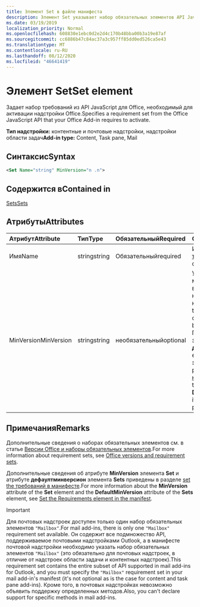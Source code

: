 ```yaml
---
title: Элемент Set в файле манифеста
description: Элемент Set указывает набор обязательных элементов API JavaScript для Office, необходимый для активации надстройки Office.
ms.date: 03/19/2019
localization_priority: Normal
ms.openlocfilehash: 608830e1ebc0d2e2d4c170b48bba00b3a19e87af
ms.sourcegitcommit: cc6886b47c84ac37a3c957ff85dd0ed526ca5e43
ms.translationtype: MT
ms.contentlocale: ru-RU
ms.lasthandoff: 08/12/2020
ms.locfileid: "46641419"
---
```

# <a name="set-element"></a><span data-ttu-id="c20cd-103">Элемент Set</span><span class="sxs-lookup"><span data-stu-id="c20cd-103">Set element</span></span>

<span data-ttu-id="c20cd-104">Задает набор требований из API JavaScript для Office, необходимый для активации надстройки Office.</span><span class="sxs-lookup"><span data-stu-id="c20cd-104">Specifies a requirement set from the Office JavaScript API that your Office Add-in requires to activate.</span></span>

<span data-ttu-id="c20cd-105">**Тип надстройки:** контентные и почтовые надстройки, надстройки области задач</span><span class="sxs-lookup"><span data-stu-id="c20cd-105">**Add-in type:** Content, Task pane, Mail</span></span>

## <a name="syntax"></a><span data-ttu-id="c20cd-106">Синтаксис</span><span class="sxs-lookup"><span data-stu-id="c20cd-106">Syntax</span></span>

```XML
<Set Name="string" MinVersion="n .n">
```

## <a name="contained-in"></a><span data-ttu-id="c20cd-107">Содержится в</span><span class="sxs-lookup"><span data-stu-id="c20cd-107">Contained in</span></span>

[<span data-ttu-id="c20cd-108">Sets</span><span class="sxs-lookup"><span data-stu-id="c20cd-108">Sets</span></span>](sets.md)

## <a name="attributes"></a><span data-ttu-id="c20cd-109">Атрибуты</span><span class="sxs-lookup"><span data-stu-id="c20cd-109">Attributes</span></span>

|<span data-ttu-id="c20cd-110">Атрибут</span><span class="sxs-lookup"><span data-stu-id="c20cd-110">Attribute</span></span>|<span data-ttu-id="c20cd-111">Тип</span><span class="sxs-lookup"><span data-stu-id="c20cd-111">Type</span></span>|<span data-ttu-id="c20cd-112">Обязательный</span><span class="sxs-lookup"><span data-stu-id="c20cd-112">Required</span></span>|<span data-ttu-id="c20cd-113">Описание</span><span class="sxs-lookup"><span data-stu-id="c20cd-113">Description</span></span>|
|:-----|:-----|:-----|:-----|
|<span data-ttu-id="c20cd-114">Имя</span><span class="sxs-lookup"><span data-stu-id="c20cd-114">Name</span></span>|<span data-ttu-id="c20cd-115">string</span><span class="sxs-lookup"><span data-stu-id="c20cd-115">string</span></span>|<span data-ttu-id="c20cd-116">Обязательный</span><span class="sxs-lookup"><span data-stu-id="c20cd-116">required</span></span>|<span data-ttu-id="c20cd-117">Имя [набора требований](../../develop/office-versions-and-requirement-sets.md).</span><span class="sxs-lookup"><span data-stu-id="c20cd-117">The name of a [requirement set](../../develop/office-versions-and-requirement-sets.md).</span></span>|
|<span data-ttu-id="c20cd-118">MinVersion</span><span class="sxs-lookup"><span data-stu-id="c20cd-118">MinVersion</span></span>|<span data-ttu-id="c20cd-119">string</span><span class="sxs-lookup"><span data-stu-id="c20cd-119">string</span></span>|<span data-ttu-id="c20cd-120">необязательный</span><span class="sxs-lookup"><span data-stu-id="c20cd-120">optional</span></span>|<span data-ttu-id="c20cd-121">Указывает минимальную версию набора API, необходимую надстройке.</span><span class="sxs-lookup"><span data-stu-id="c20cd-121">Specifies the minimum version of the API set required by your add-in.</span></span> <span data-ttu-id="c20cd-122">Переопределяет значение **дефаултминверсион**, если оно указано в элементе родительских [наборов](sets.md) .</span><span class="sxs-lookup"><span data-stu-id="c20cd-122">Overrides the value of **DefaultMinVersion**, if it is specified in the parent [Sets](sets.md) element.</span></span>|

## <a name="remarks"></a><span data-ttu-id="c20cd-123">Примечания</span><span class="sxs-lookup"><span data-stu-id="c20cd-123">Remarks</span></span>

<span data-ttu-id="c20cd-124">Дополнительные сведения о наборах обязательных элементов см. в статье [Версии Office и наборы обязательных элементов](../../develop/office-versions-and-requirement-sets.md).</span><span class="sxs-lookup"><span data-stu-id="c20cd-124">For more information about requirement sets, see [Office versions and requirement sets](../../develop/office-versions-and-requirement-sets.md).</span></span>

<span data-ttu-id="c20cd-125">Дополнительные сведения об атрибуте **MinVersion** элемента **Set** и атрибуте **дефаултминверсион** элемента **Sets** приведены в разделе [set the требований в манифесте](../../develop/specify-office-hosts-and-api-requirements.md#set-the-requirements-element-in-the-manifest).</span><span class="sxs-lookup"><span data-stu-id="c20cd-125">For more information about the **MinVersion** attribute of the **Set** element and the **DefaultMinVersion** attribute of the **Sets** element, see [Set the Requirements element in the manifest](../../develop/specify-office-hosts-and-api-requirements.md#set-the-requirements-element-in-the-manifest).</span></span>

> [!IMPORTANT]
> <span data-ttu-id="c20cd-126">Для почтовых надстроек доступен только один набор обязательных элементов `"Mailbox"`.</span><span class="sxs-lookup"><span data-stu-id="c20cd-126">For mail add-ins, there is only one  `"Mailbox"` requirement set available.</span></span> <span data-ttu-id="c20cd-127">Он содержит все подмножество API, поддерживаемое почтовыми надстройками Outlook, а в манифесте почтовой надстройки необходимо указать набор обязательных элементов `"Mailbox"` (это обязательно для почтовых надстроек, в отличие от надстроек области задачи и контентных надстроек).</span><span class="sxs-lookup"><span data-stu-id="c20cd-127">This requirement set contains the entire subset of API supported in mail add-ins for Outlook, and you must specify the `"Mailbox"` requirement set in your mail add-in's manifest (it's not optional as is the case for content and task pane add-ins).</span></span> <span data-ttu-id="c20cd-128">Кроме того, в почтовых надстройках невозможно объявить поддержку определенных методов.</span><span class="sxs-lookup"><span data-stu-id="c20cd-128">Also, you can't declare support for specific methods in mail add-ins.</span></span>
